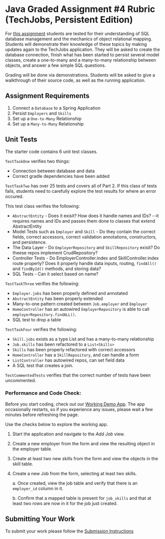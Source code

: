 # Java Graded Assignment #4 Rubric (TechJobs, Persistent Edition)

For [this assignment](https://education.launchcode.org/java-web-dev-curriculum/assignments/techjobs-persistent/index.html) students are tested for their understanding of SQL database management and the mechanics of object relational mapping. Students will demonstrate their knowledge of these topics by making updates again to the TechJobs application.
They will be asked to create the database connection, finish what has been started to persist several model classes, 
create a one-to-many and a many-to-many relationship between objects, and answer a few simple SQL questions.

Grading will be done via demonstrations. Students will be asked to give a walkthrough of their source code,
as well as the running application.

## Assignment Requirements

1. Connect a `Database` to a Spring Application
2. Persist `Employers` and `Skills`
3. Set up a `One-to-Many` Relationship
4. Set up a `Many-to-Many` Relationship

## Unit Tests

The starter code contains 6 unit test classes.

`TestTaskOne` verifies two things: 
   * Connection between database and data
   * Correct gradle dependencies have been added

`TestTaskTwo` has over 25 tests and covers all of Part 2.  If this class of tests fails, students need to carefully explore the test results for where an error occured.  

This test class verifies the following:
   * `AbstractEntity` - Does it exisit? How does it handle names and IDs? 
--it requires names and IDs and passes them done to classes that extend AbstractEntity
   * Model Tests such as `Employer` and `Skill` - Do they contain the correct fields, correct accessors, correct validation annotations, constructors, and persistence.
   * The Data Layer - Do `EmployerRepository` and `SkillRepository` exisit?  Do theese repos implement CrudRepository? 
   * Controller Tests - Do EmployerController.index and SkillController.index route properly? Does it properly handle data inputs, routing, `findAll()` and `findById()` methods, and storing data?
   * SQL Tests - Can it select based on name? 

`TestTaskThree` verifies the following: 
* `Employer.jobs` has been properly defined and annotated
* `AbstractEntity` has been properly extended
* Many-to-one pattern created between `Job.employer` and `Employer`
* `HomeController` has an autowired `EmployerRepository` is able to call `employerRepository.findALL()`.
* SQL test to drop a table

`TestTaskFour` verifies the following:
* `Skill.jobs` exists as a type List and has a many-to-many relationship
* `Job.skills` has been refactored to a `List<Skills>`
* `Skills` has been properly refactored with correct accessors
* `HomeController` has a `SkillRepository`, and can handle a form 
* `ListController` has autowired repos, can set field data
* A SQL test that creates a join.

`TestCommentedTests` verifies that the correct number of tests have been uncommented. 

### Performance and Code Check:

Before you start coding, check out our [Working Demo App](https://techjobs-persistent.launchcodetechnicaltraining.org/).
The app occasionally restarts, so if you experience any issues, please wait a few minutes before refreshing the page.

Use the checks below to explore the working app.

1. Start the application and navigate to the *Add Job* view.
1. Create a new employer from the form and view the resulting object in the employer table.
1. Create at least two new skills from the form and view the objects in the skill table.
1. Create a new Job from the form, selecting at least two skills. 

   a. Once created, view the job table and verify that there is an ``employer_id`` column in it. 
     
   b. Confirm that a mapped table is present for ``job_skills`` and that at least two rows are now in it
      for the job just created.

## Submitting Your Work

To submit your work please follow the [Submission Instructions](https://education.launchcode.org/java-web-dev-curriculum/assignments/hello-world/index.html#submitting-your-work-on-canvas)
